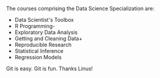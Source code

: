 The courses comprising the Data Science Specialization are:

* Data Scientist's Toolbox
* R Programming-
* Exploratory Data Analysis
* Getting and Cleaning Data+
* Reproducible Research
* Statistical Inference
* Regression Models

Git is easy. Git is fun. Thanks Linus!